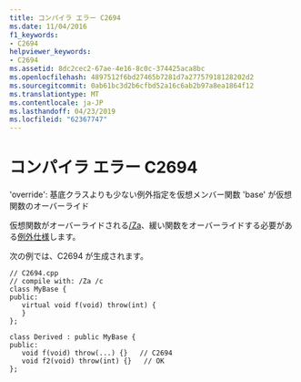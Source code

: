 ```yaml
---
title: コンパイラ エラー C2694
ms.date: 11/04/2016
f1_keywords:
- C2694
helpviewer_keywords:
- C2694
ms.assetid: 8dc2cec2-67ae-4e16-8c0c-374425aca8bc
ms.openlocfilehash: 4897512f6bd27465b7281d7a27757918128202d2
ms.sourcegitcommit: 0ab61bc3d2b6cfbd52a16c6ab2b97a8ea1864f12
ms.translationtype: MT
ms.contentlocale: ja-JP
ms.lasthandoff: 04/23/2019
ms.locfileid: "62367747"
---
```

# <a name="compiler-error-c2694"></a>コンパイラ エラー C2694

'override': 基底クラスよりも少ない例外指定を仮想メンバー関数 'base' が仮想関数のオーバーライド

仮想関数がオーバーライドされる[/Za](../../build/reference/za-ze-disable-language-extensions.md)、緩い関数をオーバーライドする必要がある[例外仕様](../../cpp/exception-specifications-throw-cpp.md)します。

次の例では、C2694 が生成されます。

```
// C2694.cpp
// compile with: /Za /c
class MyBase {
public:
   virtual void f(void) throw(int) {
   }
};

class Derived : public MyBase {
public:
   void f(void) throw(...) {}   // C2694
   void f2(void) throw(int) {}   // OK
};
```